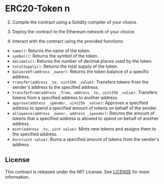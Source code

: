 # ERC20-Token n  
2. Compile the contract using a Solidity compiler of your choice.

3. Deploy the contract to the Ethereum network of your choice.

4. Interact with the contract using the   provided functions:

- `name()`: Returns the name of the token.
- `symbol()`: Returns the symbol of the token.
- `decimals()`: Returns the number of decimal places used by the token.
- `totalSupply()`: Returns the total supply of the token.
- `balanceOf(address _owner)`: Returns the token balance of a specific address.
- `transfer(address _to, uint256 _value)`: Transfers tokens from the sender's address to the specified address.
- `transferFrom(address _from, address _to, uint256 _value)`: Transfers tokens from a specified address to another address.
- `approve(address _spender, uint256 _value)`: Approves a specified address to spend a specified amount of tokens on behalf of the sender.
- `allowance(address _owner, address _spender)`: Returns the amount of tokens that a specified address is allowed to spend on behalf of another address.
- `mint(address _to, uint value)`: Mints new tokens and assigns them to the specified address.
- `burn(uint value)`: Burns a specified amount of tokens from the sender's address.

## License

This contract is released under the MIT License. See [LICENSE](LICENSE) for more information.
